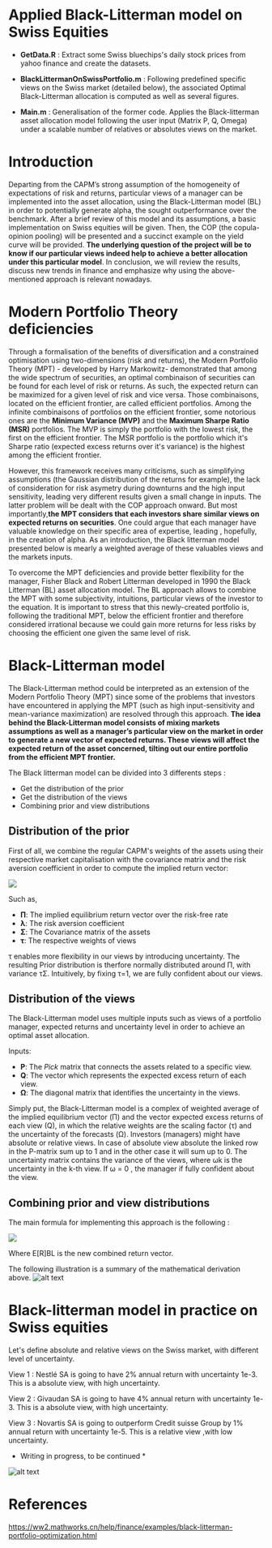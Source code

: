 # Applied Black-Litterman model on Swiss Equities

* **GetData.R** : Extract some Swiss bluechips's daily stock prices from yahoo finance and create the datasets.
* **BlackLittermanOnSwissPortfolio.m** : Following predefined specific views on the Swiss market (detailed below), the associated Optimal Black-Litterman allocation is computed as well as several figures. 

* **Main.m** : Generalisation of the former code. Applies the Black-litterman asset allocation model following the user input (Matrix P, Q, Omega) under a scalable number of relatives or absolutes views on the market. 


# Introduction

Departing from the CAPM’s strong assumption of the homogeneity of expectations of risk
and returns, particular views of a manager can be implemented into the asset allocation, using
the Black-Litterman model (BL) in order to potentially generate alpha, the sought outperformance over
the benchmark. After a brief review of this model and its assumptions, a basic implementation
on Swiss equities will be given.
Then, the COP (the copula-opinion pooling) will be presented and a succinct
example on the yield curve will be provided. **The underlying question of the project will be to
know if our particular views indeed help to achieve a better allocation under this particular model**. In
conclusion, we will review the results, discuss new trends in finance and emphasize why using
the above-mentioned approach is relevant nowadays.


# Modern Portfolio Theory deficiencies

Through a formalisation of the benefits of diversification and a constrained optimisation using two-dimensions (risk and returns), the Modern Portfolio Theory (MPT) - developed by Harry Markowitz- demonstrated that among the wide spectrum of securities, an optimal combinaison of securities can be found for each level of risk or returns.
As such, the expected return can be maximized for a given level of risk and vice versa. Those combinaisons, located on the efficient frontier, are called efficient portfolios.
Among the infinite combinaisons of portfolios on the efficient frontier, some notorious ones are the **Minimum Variance (MVP)** and the **Maximum Sharpe Ratio (MSR)** portfolios. The MVP is simply the portfolio with the lowest risk, the first on the efficient frontier. The MSR portfolio is the portfolio which it's Sharpe ratio (expected excess returns over it's variance) is the highest among the efficient frontier.

However, this framework receives many criticisms, such as simplifying assumptions (the Gaussian distribution of the returns for example), the lack of consideration for risk asymetry during downturns and the high input sensitivity, leading very different results given a small change in inputs. The latter problem will be dealt with the COP approach onward. But most importantly,**the MPT considers that each investors share similar views on expected returns on securities**. One could argue that each manager have valuable knowledge on their specific area of expertise, leading , hopefully, in the creation of alpha. As an introduction, the Black litterman model presented below is mearly a weighted average of these valuables views and the markets inputs.

To overcome the MPT deficiencies and provide better flexibility for the manager, Fisher Black and Robert Litterman developed in 1990 the Black Litterman (BL) asset allocation model. The BL approach allows to combine the MPT with some subjectivity, intuitions, particular views of the investor to the equation. It is important to stress that this newly-created portfolio is, following the traditional MPT, below the efficient frontier and therefore considered irrational because we could gain more returns for less risks by choosing the efficient one given the same level of risk.


# Black-Litterman model

The Black-Litterman method could be interpreted as an extension of the Modern Portfolio
Theory (MPT) since some of the problems that investors have encountered in applying the MPT
(such as high input-sensitivity and mean-variance maximization) are resolved through this
approach. **The idea behind the Black-Litterman model consists of mixing markets assumptions
as well as a manager’s particular view on the market in order to generate a new vector of
expected returns. These views will affect the expected return of the asset concerned, tilting out
our entire portfolio from the efficient MPT frontier.**

The Black litterman model can be divided into 3 differents steps : 

* Get the distribution of the prior
* Get the distribution of the views
* Combining prior and view distributions

## Distribution of the prior

First of all, we combine the regular CAPM's weights of the assets using their respective market capitalisation with the covariance matrix and the risk aversion coefficient in order to compute the implied return vector:

<img src="https://render.githubusercontent.com/render/math?math=\Pi = \lambda  \Sigma W_{Mkt}">

Such as,
* **П**: The implied equilibrium return vector over the risk-free rate
* **λ**: The risk aversion coefficient 
* **Σ**: The Covariance matrix of the assets
* **τ**: The respective weights of views

τ enables more flexibility in our views by introducing uncertainty.
The resulting Prior distribution is therfore normally distributed around П, with variance τΣ. Intuitively, by fixing τ=1, we are fully confident about our views.

## Distribution of the views
The Black-Litterman model uses multiple inputs such as views of a portfolio manager,
expected returns and uncertainty level in order to achieve an optimal asset allocation.

Inputs:

* **P**: The *Pick* matrix that connects the assets related to a specific view.
* **Q**: The vector which represents the expected excess return of each view.
* **Ω**: The diagonal matrix that identifies the uncertainty in the views.

Simply put, the Black-Litterman model is a complex of weighted average of the implied
equilibrium vector (П) and the vector expected excess returns of each view (Q), in which the
relative weights are the scaling factor (τ) and the uncertainty of the forecasts (Ω). Investors
(managers) might have absolute or relative views. In case of absolute view absolute the linked
row in the P-matrix sum up to 1 and in the other case it will sum up to 0. The uncertainty matrix
contains the variance of the views, where ωk is the uncertainty in the k-th view. If ω = 0 ,
the manager if fully confident about the view.

## Combining prior and view distributions

The main formula for implementing this approach is the following :

<img src="https://render.githubusercontent.com/render/math?math=E(R)_{BL}= [ (\tau  \Sigma) ^{-1}  + P^{T}  \Omega^{-1} P]^{-1}  [(\tau   \Sigma )^{-1} \Pi +P^{T} \Omega^{-1} Q]">

Where E[R]BL is the new combined return vector. 

The following illustration is a summary of the mathematical derivation above.
 ![alt text](https://github.com/BijanSN/Applied-Black-Litterman-on-Swiss-portfolios/blob/master/Plots/BL_Summary.PNG)
                                                                                                                 

# Black-litterman model in practice on Swiss equities

Let's define absolute and relative views on the Swiss market, with different level of uncertainty.

View 1 : Nestlé SA is going to have 2% annual return with uncertainty 1e-3.
         This is a absolute view, with high uncertainty.

View 2 : Givaudan SA is going to have 4% annual return with uncertainty 1e-3.
         This is a absolute view, with high uncertainty.

View 3 : Novartis SA is going to outperform Credit suisse Group by 1% annual return with uncertainty 1e-5.
         This is a relative view ,with low uncertainty.


* Writing in progress, to be continued * 

![alt text](https://github.com/BijanSN/Applied-Black-Litterman-on-Swiss-portfolios/blob/master/Plots/PieAllocation.png)

# References

https://ww2.mathworks.cn/help/finance/examples/black-litterman-portfolio-optimization.html
